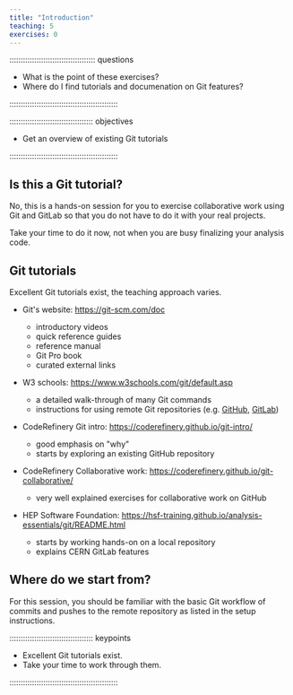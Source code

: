 ```yaml
---
title: "Introduction"
teaching: 5
exercises: 0
---
```


:::::::::::::::::::::::::::::::::::::: questions 

- What is the point of these exercises?
- Where do I find tutorials and documenation on Git features?

::::::::::::::::::::::::::::::::::::::::::::::::


::::::::::::::::::::::::::::::::::::: objectives

- Get an overview of existing Git tutorials

::::::::::::::::::::::::::::::::::::::::::::::::

## Is this a Git tutorial?

No, this is a hands-on session for you to exercise collaborative work using Git and GitLab so that you do not have to do it with your real projects.

Take your time to do it now, not when you are busy finalizing your analysis code.


## Git tutorials

Excellent Git tutorials exist, the teaching approach varies. 

- Git's website: https://git-scm.com/doc
  - introductory videos
  - quick reference guides
  - reference manual
  - Git Pro book
  - curated external links

- W3 schools: https://www.w3schools.com/git/default.asp
  - a detailed walk-through of many Git commands
  - instructions for using remote Git repositories (e.g. [GitHub](https://www.w3schools.com/git/git_remote_getstarted.asp?remote=github), [GitLab](https://www.w3schools.com/git/git_remote_getstarted.asp?remote=gitlab))

- CodeRefinery Git intro: https://coderefinery.github.io/git-intro/
  - good emphasis on "why"
  - starts by exploring an existing GitHub repository

- CodeRefinery Collaborative work: https://coderefinery.github.io/git-collaborative/
  - very well explained exercises for collaborative work on GitHub

- HEP Software Foundation: https://hsf-training.github.io/analysis-essentials/git/README.html
  - starts by working hands-on on a local repository
  - explains CERN GitLab features

## Where do we start from?

For this session, you should be familiar with the basic Git workflow of commits and pushes to the remote repository as listed in the setup instructions.





::::::::::::::::::::::::::::::::::::: keypoints 

- Excellent Git tutorials exist.
- Take your time to work through them.

::::::::::::::::::::::::::::::::::::::::::::::::